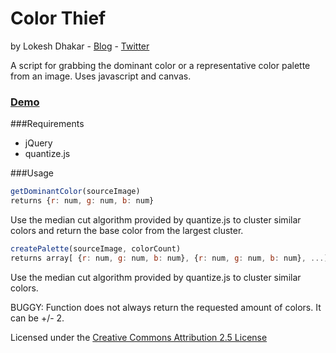 # Color Thief
by Lokesh Dhakar - [Blog](http://lokeshdhakar.com) - [Twitter](http://twitter.com/lokeshdhakar)

A script for grabbing the dominant color or a representative color palette from an image. Uses javascript and canvas.

### [Demo](http://lokeshdhakar.com/projects/color-thief)

###Requirements
* jQuery
* quantize.js

###Usage

```js
getDominantColor(sourceImage)
returns {r: num, g: num, b: num}
```

Use the median cut algorithm provided by quantize.js to cluster similar
colors and return the base color from the largest cluster.

```js
createPalette(sourceImage, colorCount)
returns array[ {r: num, g: num, b: num}, {r: num, g: num, b: num}, ...]
```

Use the median cut algorithm provided by quantize.js to cluster similar
colors.

BUGGY: Function does not always return the requested amount of colors. It can be +/- 2.

Licensed under the [Creative Commons Attribution 2.5 License](http://creativecommons.org/licenses/by/2.5/)